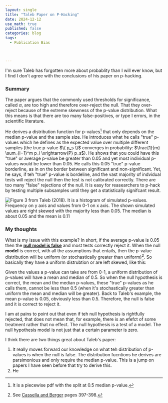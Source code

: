 ```yaml
---
layout: single
title: "Taleb Paper on P-Hacking"
date: 2024-12-12
use_math: true
published: false
categories: blog
tags:
  - Publication Bias
 


---
```



I'm sure Taleb has forgotten more about probablity than I will ever know, but I find I don't agree with the conclusions of his paper on p-hacking.


### Summary

The paper argues that the commonly used thresholds for significance, called $\alpha$, are too high and therefore over-reject the null. That they over-reject because of the extreme skewness of the p-value distribution. What this means is that there are too many false-positives, or type I errors, in the scientific literature. 

He derives a distribution function for p-values[^1] that only depends on the median p-value and the sample size. He introduces what he calls "true" p-values which he defines as the expected value over multiple different samples (the true p-value $\( p_s \)$ converges in probability: $\frac{1}{m} \sum_{i=1}^m p_i \xrightarrow{P} p_s$). He shows that you could have this "true" or average p-value be greater than 0.05 and yet most individual p-values would be lower than 0.05. He calls this 0.05 "true" p-value borderline, as in on the border between significant and non-significant. Yet, he says, if teh "true" p-value is bordeline, and the vast majority of indvidual tests will reject the null then the test is not calibrated correctly. There are too many "false" rejections of the null. It is easy for reasearchers to p-hack by testing multiple subsamples until they get a statistically signifcant result. 

![Figure 3 from Taleb (2018). It is a histogram of simulated p-values. Frequency on y axis and values from 0-1 on x axis. The shown simulated values are right skewed with the majority less than 0.05. The median is about 0.05 and the mean is 0.11](/home/assets/blogassets/talebfig3.PNG)



### My thoughts

What is my issue with this example? In short, if the average p-value is 0.05 then the <ins>**null model is false**</ins> and most tests correctly reject it. When the null **model** is correct, with all the assumptions that entails, then the p-value distribution will be uniform (or stochastically greater than uniform)[^2]. So basically they have a uniform distrubtion or are left skewed, like this:


Given the values a p-value can take are from 0-1, a uniform distribution of p-values will have a mean and median of 0.5. So when the null hypothesis is correct, the mean and the median p-values, these "true" p-values as he calls them, cannot be less than 0.5 (when it's stochastically greater than uniform the mean and median will be greater). Back to Taleb's example, the mean p-value is 0.05, obviously less than 0.5. Therefore, the null is false and it is correct to reject it. 

I am at pains to point out that even if teh null hypothesis is rightfully rejected, that does not mean that, for example, there is an efefct of some treatment rather that no effect. The null hypothesis is a test of a model. The null hypothesis model is not just that a certain parameter is zero. 



I think there are two things great about Taleb's paper:

1. It really moves forward our knowledge on what teh distribution of p-values is when the null is false. The distribution fucntions he derives are parsimonious and only require the median p-value. This is a jump on papers I have seen before that try to derive this.
2. He 

[^1]: It is a piecewise pdf with the split at 0.5 median p-value. 
[^2]: See [Cassella and Berger](https://pages.stat.wisc.edu/~shao/stat610/Casella_Berger_Statistical_Inference.pdf) pages 397-398.
